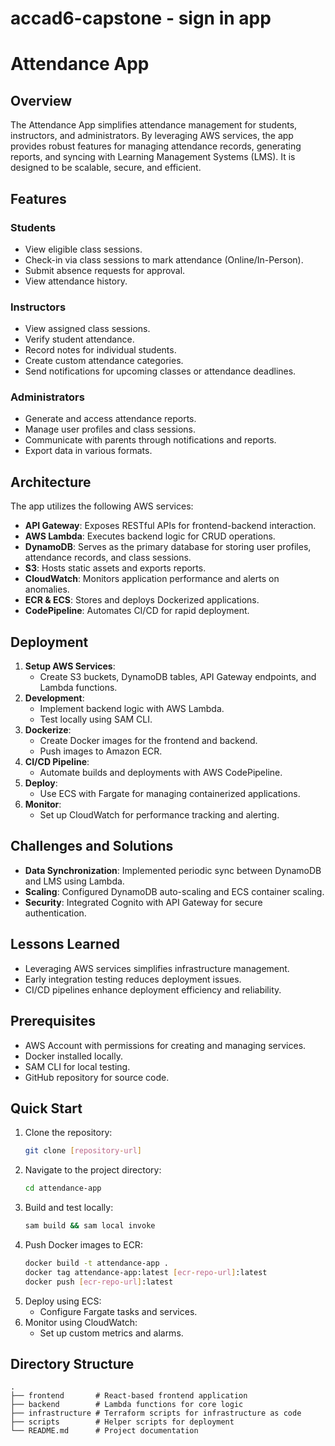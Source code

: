 # accad6-capstone - sign in app
# Attendance App

## Overview
The Attendance App simplifies attendance management for students, instructors, and administrators. By leveraging AWS services, the app provides robust features for managing attendance records, generating reports, and syncing with Learning Management Systems (LMS). It is designed to be scalable, secure, and efficient.

## Features
### Students
- View eligible class sessions.
- Check-in via class sessions to mark attendance (Online/In-Person).
- Submit absence requests for approval.
- View attendance history.

### Instructors
- View assigned class sessions.
- Verify student attendance.
- Record notes for individual students.
- Create custom attendance categories.
- Send notifications for upcoming classes or attendance deadlines.

### Administrators
- Generate and access attendance reports.
- Manage user profiles and class sessions.
- Communicate with parents through notifications and reports.
- Export data in various formats.

## Architecture
The app utilizes the following AWS services:
- **API Gateway**: Exposes RESTful APIs for frontend-backend interaction.
- **AWS Lambda**: Executes backend logic for CRUD operations.
- **DynamoDB**: Serves as the primary database for storing user profiles, attendance records, and class sessions.
- **S3**: Hosts static assets and exports reports.
- **CloudWatch**: Monitors application performance and alerts on anomalies.
- **ECR & ECS**: Stores and deploys Dockerized applications.
- **CodePipeline**: Automates CI/CD for rapid deployment.

## Deployment
1. **Setup AWS Services**:
   - Create S3 buckets, DynamoDB tables, API Gateway endpoints, and Lambda functions.
2. **Development**:
   - Implement backend logic with AWS Lambda.
   - Test locally using SAM CLI.
3. **Dockerize**:
   - Create Docker images for the frontend and backend.
   - Push images to Amazon ECR.
4. **CI/CD Pipeline**:
   - Automate builds and deployments with AWS CodePipeline.
5. **Deploy**:
   - Use ECS with Fargate for managing containerized applications.
6. **Monitor**:
   - Set up CloudWatch for performance tracking and alerting.

## Challenges and Solutions
- **Data Synchronization**: Implemented periodic sync between DynamoDB and LMS using Lambda.
- **Scaling**: Configured DynamoDB auto-scaling and ECS container scaling.
- **Security**: Integrated Cognito with API Gateway for secure authentication.

## Lessons Learned
- Leveraging AWS services simplifies infrastructure management.
- Early integration testing reduces deployment issues.
- CI/CD pipelines enhance deployment efficiency and reliability.

## Prerequisites
- AWS Account with permissions for creating and managing services.
- Docker installed locally.
- SAM CLI for local testing.
- GitHub repository for source code.

## Quick Start
1. Clone the repository:
   ```bash
   git clone [repository-url]
   ```
2. Navigate to the project directory:
   ```bash
   cd attendance-app
   ```
3. Build and test locally:
   ```bash
   sam build && sam local invoke
   ```
4. Push Docker images to ECR:
   ```bash
   docker build -t attendance-app .
   docker tag attendance-app:latest [ecr-repo-url]:latest
   docker push [ecr-repo-url]:latest
   ```
5. Deploy using ECS:
   - Configure Fargate tasks and services.
6. Monitor using CloudWatch:
   - Set up custom metrics and alarms.

## Directory Structure
```
.
├── frontend       # React-based frontend application
├── backend        # Lambda functions for core logic
├── infrastructure # Terraform scripts for infrastructure as code
├── scripts        # Helper scripts for deployment
└── README.md      # Project documentation
```